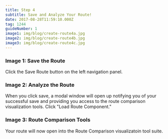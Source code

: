 ```yaml
---
title: Step 4
subtitle: Save and Analyze Your Route!
date: 2017-08-28T11:59:10.000Z
tag: 1244
guideNumber: 1
image1: img/blog/create-route4a.jpg
image2: img/blog/create-route4b.jpg
image3: img/blog/create-route4c.jpg
---
```



### Image 1: Save the Route
Click the Save Route button on the left navigation panel.

### Image 2: Analyze the Route
When you click save, a modal window will open up notifying you of your successful save and providing you access to the route comparison visualization tools. Click "Load Route Component." 

### Image 3: Route Comparison Tools
Your route will now open into the Route Comparison visualizatoin tool suite. 